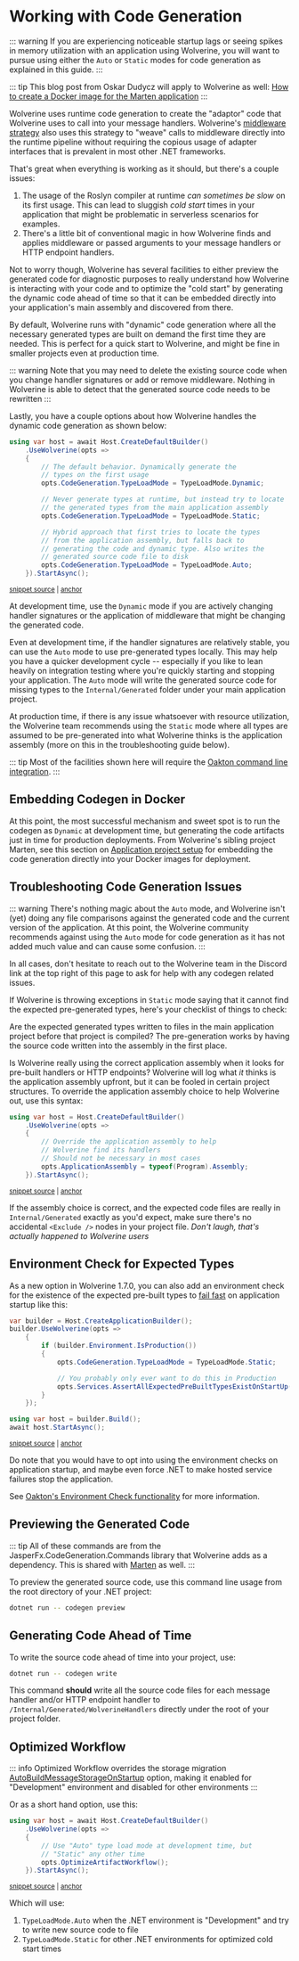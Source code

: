 # Working with Code Generation

::: warning
If you are experiencing noticeable startup lags or seeing spikes in memory utilization with an application using
Wolverine, you will want to pursue using either the `Auto` or `Static` modes for code generation as explained in this guide.
:::

::: tip
This blog post from Oskar Dudycz will apply to Wolverine as well: [How to create a Docker image for the Marten application](https://event-driven.io/en/marten_and_docker/)
:::

Wolverine uses runtime code generation to create the "adaptor" code that Wolverine uses to call into 
your message handlers. Wolverine's [middleware strategy](/guide/handlers/middleware) also uses this strategy to "weave" calls to 
middleware directly into the runtime pipeline without requiring the copious usage of adapter interfaces
that is prevalent in most other .NET frameworks.

That's great when everything is working as it should, but there's a couple issues:

1. The usage of the Roslyn compiler at runtime *can sometimes be slow* on its first usage. This can lead to sluggish *cold start*
   times in your application that might be problematic in serverless scenarios for examples.
2. There's a little bit of conventional magic in how Wolverine finds and applies middleware or passed arguments
   to your message handlers or HTTP endpoint handlers.

Not to worry though, Wolverine has several facilities to either preview the generated code for diagnostic purposes to 
really understand how Wolverine is interacting with your code and to optimize the "cold start" by generating the dynamic
code ahead of time so that it can be embedded directly into your application's main assembly and discovered from there.

By default, Wolverine runs with "dynamic" code generation where all the necessary generated types are built on demand
the first time they are needed. This is perfect for a quick start to Wolverine, and might be fine in smaller projects even
at production time.

::: warning
Note that you may need to delete the existing source code when you change
handler signatures or add or remove middleware. Nothing in Wolverine is able
to detect that the generated source code needs to be rewritten
:::

Lastly, you have a couple options about how Wolverine handles the dynamic code generation as shown below:

<!-- snippet: sample_codegen_type_load_mode -->
<a id='snippet-sample_codegen_type_load_mode'></a>
```cs
using var host = await Host.CreateDefaultBuilder()
    .UseWolverine(opts =>
    {
        // The default behavior. Dynamically generate the
        // types on the first usage
        opts.CodeGeneration.TypeLoadMode = TypeLoadMode.Dynamic;

        // Never generate types at runtime, but instead try to locate
        // the generated types from the main application assembly
        opts.CodeGeneration.TypeLoadMode = TypeLoadMode.Static;

        // Hybrid approach that first tries to locate the types
        // from the application assembly, but falls back to
        // generating the code and dynamic type. Also writes the
        // generated source code file to disk
        opts.CodeGeneration.TypeLoadMode = TypeLoadMode.Auto;
    }).StartAsync();
```
<sup><a href='https://github.com/JasperFx/wolverine/blob/main/src/Samples/DocumentationSamples/CodegenUsage.cs#L12-L32' title='Snippet source file'>snippet source</a> | <a href='#snippet-sample_codegen_type_load_mode' title='Start of snippet'>anchor</a></sup>
<!-- endSnippet -->

At development time, use the `Dynamic` mode if you are actively changing handler
signatures or the application of middleware that might be changing the generated code. 

Even at development time, if the handler signatures are relatively stable, you can use
the `Auto` mode to use pre-generated types locally. This may help you have a quicker
development cycle -- especially if you like to lean heavily on integration testing where
you're quickly starting and stopping your application. The `Auto` mode will write the generated
source code for missing types to the `Internal/Generated` folder under your main application 
project.

At production time, if there is any issue whatsoever with resource utilization, the Wolverine team
recommends using the `Static` mode where all types are assumed to be pre-generated into what Wolverine
thinks is the application assembly (more on this in the troubleshooting guide below).

::: tip
Most of the facilities shown here will require the [Oakton command line integration](./command-line).
:::

## Embedding Codegen in Docker

At this point, the most successful mechanism and sweet spot is to run the codegen as `Dynamic` at development time, but generating
the code artifacts just in time for production deployments. From Wolverine's sibling project Marten, see this section on [Application project setup](https://martendb.io/devops/devops.html#application-project-set-up)
for embedding the code generation directly into your Docker images for deployment.

## Troubleshooting Code Generation Issues

::: warning
There's nothing magic about the `Auto` mode, and Wolverine isn't (yet) doing any file comparisons against the generated code and
the current version of the application. At this point, the Wolverine community recommends against using the `Auto` mode
for code generation as it has not added much value and can cause some confusion.
:::

In all cases, don't hesitate to reach out to the Wolverine team in the Discord link at the top right of this page to 
ask for help with any codegen related issues.

If Wolverine is throwing exceptions in `Static` mode saying that it cannot find the expected pre-generated types, here's 
your checklist of things to check:

Are the expected generated types written to files in the main application project before that project is compiled? The pre-generation
works by having the source code written into the assembly in the first place.

Is Wolverine really using the correct application assembly when it looks for pre-built handlers or HTTP endpoints? Wolverine will log
what *it* thinks is the application assembly upfront, but it can be fooled in certain project structures. To override the application
assembly choice to help Wolverine out, use this syntax:

<!-- snippet: sample_overriding_application_assembly -->
<a id='snippet-sample_overriding_application_assembly'></a>
```cs
using var host = Host.CreateDefaultBuilder()
    .UseWolverine(opts =>
    {
        // Override the application assembly to help
        // Wolverine find its handlers
        // Should not be necessary in most cases
        opts.ApplicationAssembly = typeof(Program).Assembly;
    }).StartAsync();
```
<sup><a href='https://github.com/JasperFx/wolverine/blob/main/src/Samples/DocumentationSamples/BootstrappingSamples.cs#L10-L21' title='Snippet source file'>snippet source</a> | <a href='#snippet-sample_overriding_application_assembly' title='Start of snippet'>anchor</a></sup>
<!-- endSnippet -->

If the assembly choice is correct, and the expected code files are really in `Internal/Generated` exactly as you'd expect, make
sure there's no accidental `<Exclude />` nodes in your project file. *Don't laugh, that's actually happened to Wolverine users*


## Environment Check for Expected Types

As a new option in Wolverine 1.7.0, you can also add an environment check for the existence of the expected pre-built types
to [fail fast](https://en.wikipedia.org/wiki/Fail-fast) on application startup like this:

<!-- snippet: sample_asserting_all_pre_built_types_exist_upfront -->
<a id='snippet-sample_asserting_all_pre_built_types_exist_upfront'></a>
```cs
var builder = Host.CreateApplicationBuilder();
builder.UseWolverine(opts =>
    {
        if (builder.Environment.IsProduction())
        {
            opts.CodeGeneration.TypeLoadMode = TypeLoadMode.Static;

            // You probably only ever want to do this in Production
            opts.Services.AssertAllExpectedPreBuiltTypesExistOnStartUp();
        }
    });

using var host = builder.Build();
await host.StartAsync();
```
<sup><a href='https://github.com/JasperFx/wolverine/blob/main/src/Samples/DocumentationSamples/CodegenUsage.cs#L37-L54' title='Snippet source file'>snippet source</a> | <a href='#snippet-sample_asserting_all_pre_built_types_exist_upfront' title='Start of snippet'>anchor</a></sup>
<!-- endSnippet -->

Do note that you would have to opt into using the environment checks on application startup, and maybe even force .NET
to make hosted service failures stop the application. 

See [Oakton's Environment Check functionality](https://jasperfx.github.io/oakton/guide/host/environment.html) for more information. 

## Previewing the Generated Code

::: tip
All of these commands are from the JasperFx.CodeGeneration.Commands library that Wolverine adds as 
a dependency. This is shared with [Marten](https://martendb.io) as well.
:::

To preview the generated source code, use this command line usage from the root directory of your .NET project:

```bash
dotnet run -- codegen preview
```

## Generating Code Ahead of Time

To write the source code ahead of time into your project, use:

```bash
dotnet run -- codegen write
```

This command **should** write all the source code files for each message handler and/or HTTP endpoint handler to `/Internal/Generated/WolverineHandlers`
directly under the root of your project folder.

## Optimized Workflow

::: info
Optimized Workflow overrides the storage migration [AutoBuildMessageStorageOnStartup](./durability/managing#disable-automatic-storage-migration) option, making it enabled for "Development" environment and disabled for other environments
:::

Or as a short hand option, use this:

<!-- snippet: sample_use_optimized_workflow -->
<a id='snippet-sample_use_optimized_workflow'></a>
```cs
using var host = await Host.CreateDefaultBuilder()
    .UseWolverine(opts =>
    {
        // Use "Auto" type load mode at development time, but
        // "Static" any other time
        opts.OptimizeArtifactWorkflow();
    }).StartAsync();
```
<sup><a href='https://github.com/JasperFx/wolverine/blob/main/src/Samples/DocumentationSamples/CodegenUsage.cs#L59-L69' title='Snippet source file'>snippet source</a> | <a href='#snippet-sample_use_optimized_workflow' title='Start of snippet'>anchor</a></sup>
<!-- endSnippet -->

Which will use:

1. `TypeLoadMode.Auto` when the .NET environment is "Development" and try to write new source code to file
2. `TypeLoadMode.Static` for other .NET environments for optimized cold start times


